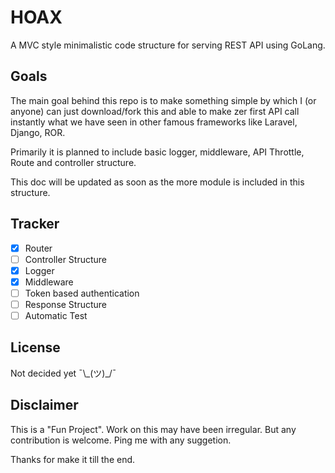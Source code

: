 # HOAX

A MVC style minimalistic code structure for serving REST API using GoLang.

## Goals

The main goal behind this repo is to make something simple by which I (or anyone) can just download/fork this and able to make zer first API call instantly what we have seen in other famous frameworks like Laravel, Django, ROR.

Primarily it is planned to include basic logger, middleware, API Throttle, Route and controller structure.

This doc will be updated as soon as the more module is included in this structure.

## Tracker

- [x] Router
- [ ] Controller Structure
- [x] Logger
- [x] Middleware
- [ ] Token based authentication
- [ ] Response Structure
- [ ] Automatic Test

## License

Not decided yet ¯\\\_(ツ)\_/¯

## Disclaimer

This is a "Fun Project". Work on this may have been irregular. But any contribution is welcome. Ping me with any suggetion.

Thanks for make it till the end.
